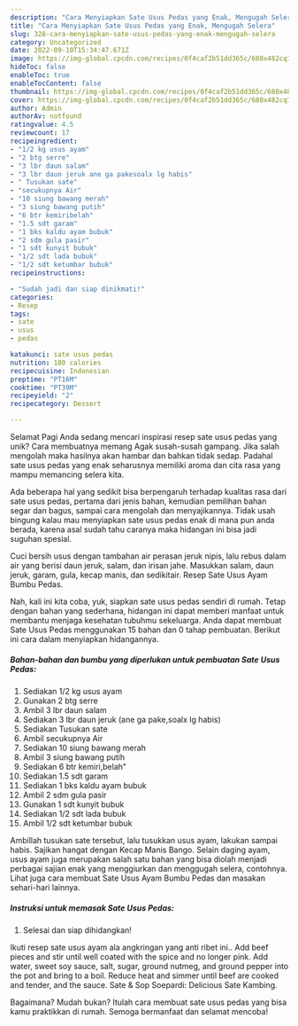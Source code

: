 ```yaml
---
description: "Cara Menyiapkan Sate Usus Pedas yang Enak, Mengugah Selera"
title: "Cara Menyiapkan Sate Usus Pedas yang Enak, Mengugah Selera"
slug: 328-cara-menyiapkan-sate-usus-pedas-yang-enak-mengugah-selera
category: Uncategorized
date: 2022-09-10T15:34:47.671Z
image: https://img-global.cpcdn.com/recipes/0f4caf2b51dd365c/680x482cq70/sate-usus-pedas-foto-resep-utama.jpg
hideToc: false
enableToc: true
enableTocContent: false
thumbnail: https://img-global.cpcdn.com/recipes/0f4caf2b51dd365c/680x482cq70/sate-usus-pedas-foto-resep-utama.jpg
cover: https://img-global.cpcdn.com/recipes/0f4caf2b51dd365c/680x482cq70/sate-usus-pedas-foto-resep-utama.jpg
author: Admin
authorAv: notfound
ratingvalue: 4.5
reviewcount: 17
recipeingredient:
- "1/2 kg usus ayam"
- "2 btg serre"
- "3 lbr daun salam"
- "3 lbr daun jeruk ane ga pakesoalx lg habis"
- " Tusukan sate"
- "secukupnya Air"
- "10 siung bawang merah"
- "3 siung bawang putih"
- "6 btr kemiribelah"
- "1.5 sdt garam"
- "1 bks kaldu ayam bubuk"
- "2 sdm gula pasir"
- "1 sdt kunyit bubuk"
- "1/2 sdt lada bubuk"
- "1/2 sdt ketumbar bubuk"
recipeinstructions:

- "Sudah jadi dan siap dinikmati!"
categories:
- Resep
tags:
- sate
- usus
- pedas

katakunci: sate usus pedas 
nutrition: 180 calories
recipecuisine: Indonesian
preptime: "PT16M"
cooktime: "PT39M"
recipeyield: "2"
recipecategory: Dessert

---
```



Selamat Pagi Anda sedang mencari inspirasi resep sate usus pedas yang unik? Cara membuatnya memang Agak susah-susah gampang. Jika salah mengolah maka hasilnya akan hambar dan bahkan tidak sedap. Padahal sate usus pedas yang enak seharusnya memiliki aroma dan cita rasa yang mampu memancing selera kita.


Ada beberapa hal yang sedikit bisa berpengaruh terhadap kualitas rasa dari sate usus pedas, pertama dari jenis bahan, kemudian pemilihan bahan segar dan bagus, sampai cara mengolah dan menyajikannya. Tidak usah bingung kalau mau menyiapkan sate usus pedas enak di mana pun anda berada, karena asal sudah tahu caranya maka hidangan ini bisa jadi suguhan spesial.

Cuci bersih usus dengan tambahan air perasan jeruk nipis, lalu rebus dalam air yang berisi daun jeruk, salam, dan irisan jahe. Masukkan salam, daun jeruk, garam, gula, kecap manis, dan sedikitair. Resep Sate Usus Ayam Bumbu Pedas.


Nah, kali ini kita coba, yuk, siapkan sate usus pedas sendiri di rumah. Tetap dengan bahan yang sederhana, hidangan ini dapat memberi manfaat untuk membantu menjaga kesehatan tubuhmu sekeluarga. Anda dapat membuat Sate Usus Pedas menggunakan 15 bahan dan 0 tahap pembuatan. Berikut ini cara dalam menyiapkan hidangannya.

<!--inarticleads1-->

##### Bahan-bahan dan bumbu yang diperlukan untuk pembuatan Sate Usus Pedas:

1. Sediakan 1/2 kg usus ayam
1. Gunakan 2 btg serre
1. Ambil 3 lbr daun salam
1. Sediakan 3 lbr daun jeruk (ane ga pake,soalx lg habis)
1. Sediakan  Tusukan sate
1. Ambil secukupnya Air
1. Sediakan 10 siung bawang merah
1. Ambil 3 siung bawang putih
1. Sediakan 6 btr kemiri,belah&#34;
1. Sediakan 1.5 sdt garam
1. Sediakan 1 bks kaldu ayam bubuk
1. Ambil 2 sdm gula pasir
1. Gunakan 1 sdt kunyit bubuk
1. Sediakan 1/2 sdt lada bubuk
1. Ambil 1/2 sdt ketumbar bubuk


Ambillah tusukan sate tersebut, lalu tusukkan usus ayam, lakukan sampai habis. Sajikan hangat dengan Kecap Manis Bango. Selain daging ayam, usus ayam juga merupakan salah satu bahan yang bisa diolah menjadi perbagai sajian enak yang menggiurkan dan menggugah selera, contohnya. Lihat juga cara membuat Sate Usus Ayam Bumbu Pedas dan masakan sehari-hari lainnya. 

<!--inarticleads2-->

##### Instruksi untuk memasak Sate Usus Pedas:


1. Selesai dan siap dihidangkan!

Ikuti resep sate usus ayam ala angkringan yang anti ribet ini.. Add beef pieces and stir until well coated with the spice and no longer pink. Add water, sweet soy sauce, salt, sugar, ground nutmeg, and ground pepper into the pot and bring to a boil. Reduce heat and simmer until beef are cooked and tender, and the sauce. Sate &amp; Sop Soepardi: Delicious Sate Kambing. 

Bagaimana? Mudah bukan? Itulah cara membuat sate usus pedas yang bisa kamu praktikkan di rumah. Semoga bermanfaat dan selamat mencoba!
